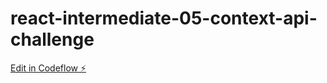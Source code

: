 # react-intermediate-05-context-api-challenge

[Edit in Codeflow ⚡️](https://stackblitz.com/~/github.com/simbld/react-intermediate-05-context-api-challenge)